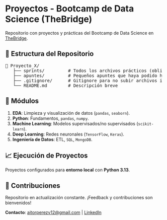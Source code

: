 <h1>Proyectos - Bootcamp de Data Science (TheBridge)</h1>

<p>Repositorio con proyectos y prácticas del Bootcamp de Data Science en <a href="https://thebridge.tech/">TheBridge</a>.</p>

<h2>📑 Estructura del Repositorio</h2>

<pre>
📂 Proyecto_X/
   ├── sprints/         # Todos los archivos prácticos (obligatorios y de repaso)
   ├── apuntes/         # Pequeños apuntes que haya podido hacer
   ├── .gitignore/      # Gitignore para no subir archivos innecesarios
   └── README.md        # Descripción breve
</pre>

<h2>🧠 Módulos</h2>
<ol>
    <li><strong>EDA</strong>: Limpieza y visualización de datos (<code>pandas</code>, <code>seaborn</code>).</li>
    <li><strong>Python</strong>: Fundamentos, <code>pandas</code>, <code>numpy</code>.</li>
    <li><strong>Machine Learning</strong>: Modelos supervisados/no supervisados (<code>scikit-learn</code>).</li>
    <li><strong>Deep Learning</strong>: Redes neuronales (<code>TensorFlow</code>, <code>Keras</code>).</li>
    <li><strong>Ingeniería de Datos</strong>: ETL, <code>SQL</code>, <code>MongoDB</code>.</li>
</ol>

<h2>📈 Ejecución de Proyectos</h2>

<p>Proyectos configurados para <strong>entorno local</strong> con <strong>Python 3.13</strong>.</p>

<h2>🤝 Contribuciones</h2>

<p>Repositorio en actualización constante. ¡Feedback y contribuciones son bienvenidos!</p>

<p><strong>Contacto</strong>: <a href="mailto:aitorperezv12@gmail.com">aitorperezv12@gmail.com</a> | <a href="https://www.linkedin.com/in/aitor-perez/">LinkedIn</a></p>
